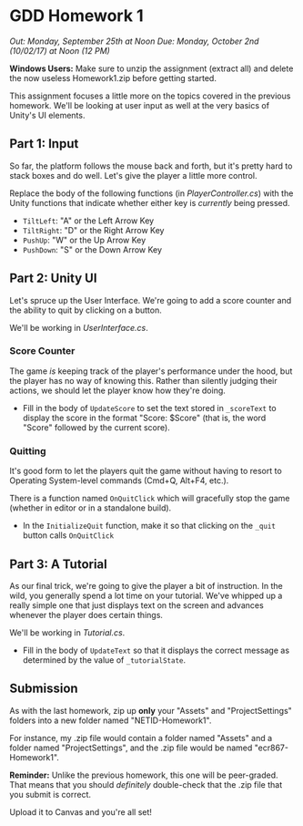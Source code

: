 # GDD Homework 1

*Out: Monday, September 25th at Noon*
*Due: Monday, October 2nd (10/02/17) at Noon (12 PM)*

**Windows Users:** Make sure to unzip the assignment (extract all) and delete the now useless Homework1.zip before getting started.

This assignment focuses a little more on the topics covered in the previous homework. We'll be looking at user input as well at the very basics of Unity's UI elements.


## Part 1: Input

So far, the platform follows the mouse back and forth, but it's pretty hard to stack boxes and do well. Let's give the player a little more control.

Replace the body of the following functions (in *PlayerController.cs*) with the Unity functions that indicate whether either key is *currently* being pressed.

- ```TiltLeft```: "A" or the Left Arrow Key
- ```TiltRight```: "D" or the Right Arrow Key
- ```PushUp```: "W" or the Up Arrow Key
- ```PushDown```: "S" or the Down Arrow Key


## Part 2: Unity UI

Let's spruce up the User Interface. We're going to add a score counter and the ability to quit by clicking on a button.

We'll be working in *UserInterface.cs*.

### Score Counter

The game *is* keeping track of the player's performance under the hood, but the player has no way of knowing this. Rather than silently judging their actions, we should let the player know how they're doing.

- Fill in the body of ```UpdateScore``` to set the text stored in ```_scoreText``` to display the score in the format "Score: $Score" (that is, the word "Score" followed by the current score).

### Quitting
It's good form to let the players quit the game without having to resort to Operating System-level commands (Cmd+Q, Alt+F4, etc.).

There is a function named ```OnQuitClick``` which will gracefully stop the game (whether in editor or in a standalone build).

- In the ```InitializeQuit``` function, make it so that clicking on the ```_quit``` button calls ```OnQuitClick```


## Part 3: A Tutorial

As our final trick, we're going to give the player a bit of instruction. In the wild, you generally spend a lot time on your tutorial. We've whipped up a really simple one that just displays text on the screen and advances whenever the player does certain things.

We'll be working in *Tutorial.cs*.

- Fill in the body of ```UpdateText``` so that it displays the correct message as determined by the value of ```_tutorialState```.

## Submission

As with the last homework, zip up **only** your "Assets" and "ProjectSettings" folders into a new folder named "NETID-Homework1".

For instance, my .zip file would contain a folder named "Assets" and a folder named "ProjectSettings", and the .zip file would be named "ecr867-Homework1".

**Reminder:** Unlike the previous homework, this one will be peer-graded. That means that you should *definitely* double-check that the .zip file that you submit is correct.

Upload it to Canvas and you're all set!